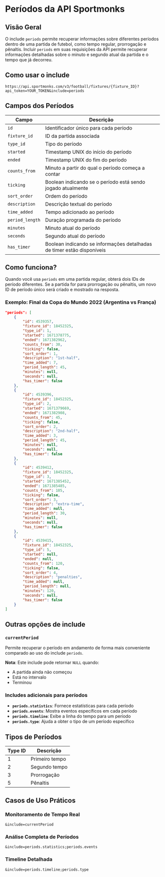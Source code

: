 # Períodos da API Sportmonks

## Visão Geral

O include `periods` permite recuperar informações sobre diferentes períodos dentro de uma partida de futebol, como tempo regular, prorrogação e pênaltis. Incluir `periods` em suas requisições da API permite recuperar informações detalhadas sobre o minuto e segundo atual da partida e o tempo que já decorreu.

## Como usar o include

```
https://api.sportmonks.com/v3/football/fixtures/{fixture_ID}?api_token=YOUR_TOKEN&include=periods
```

## Campos dos Períodos

| Campo | Descrição |
|-------|-----------|
| `id` | Identificador único para cada período |
| `fixture_id` | ID da partida associada |
| `type_id` | Tipo do período |
| `started` | Timestamp UNIX do início do período |
| `ended` | Timestamp UNIX do fim do período |
| `counts_from` | Minuto a partir do qual o período começa a contar |
| `ticking` | Boolean indicando se o período está sendo jogado atualmente |
| `sort_order` | Ordem do período |
| `description` | Descrição textual do período |
| `time_added` | Tempo adicionado ao período |
| `period_length` | Duração programada do período |
| `minutes` | Minuto atual do período |
| `seconds` | Segundo atual do período |
| `has_timer` | Boolean indicando se informações detalhadas de timer estão disponíveis |

## Como funciona?

Quando você usa `periods` em uma partida regular, obterá dois IDs de período diferentes. Se a partida for para prorrogação ou pênaltis, um novo ID de período único será criado e mostrado na resposta.

### Exemplo: Final da Copa do Mundo 2022 (Argentina vs França)

```json
"periods": [
    {
        "id": 4539357,
        "fixture_id": 18452325,
        "type_id": 1,
        "started": 1671378775,
        "ended": 1671382962,
        "counts_from": 30,
        "ticking": false,
        "sort_order": 1,
        "description": "1st-half",
        "time_added": 7,
        "period_length": 45,
        "minutes": null,
        "seconds": null,
        "has_timer": false
    },
    {
        "id": 4539396,
        "fixture_id": 18452325,
        "type_id": 2,
        "started": 1671379669,
        "ended": 1671382908,
        "counts_from": 45,
        "ticking": false,
        "sort_order": 2,
        "description": "2nd-half",
        "time_added": 3,
        "period_length": 45,
        "minutes": null,
        "seconds": null,
        "has_timer": false
    },
    {
        "id": 4539412,
        "fixture_id": 18452325,
        "type_id": 3,
        "started": 1671385452,
        "ended": 1671385485,
        "counts_from": 105,
        "ticking": false,
        "sort_order": 3,
        "description": "extra-time",
        "time_added": null,
        "period_length": 30,
        "minutes": null,
        "seconds": null,
        "has_timer": false
    },
    {
        "id": 4539415,
        "fixture_id": 18452325,
        "type_id": 5,
        "started": null,
        "ended": null,
        "counts_from": 120,
        "ticking": false,
        "sort_order": 4,
        "description": "penalties",
        "time_added": null,
        "period_length": null,
        "minutes": 120,
        "seconds": null,
        "has_timer": false
    }
]
```

## Outras opções de include

### `currentPeriod`
Permite recuperar o período em andamento de forma mais conveniente comparado ao uso do include `periods`. 

**Nota**: Este include pode retornar `NULL` quando:
- A partida ainda não começou
- Está no intervalo
- Terminou

### Includes adicionais para períodos

- **`periods.statistics`**: Fornece estatísticas para cada período
- **`periods.events`**: Mostra eventos específicos em cada período
- **`periods.timeline`**: Exibe a linha do tempo para um período
- **`periods.type`**: Ajuda a obter o tipo de um período específico

## Tipos de Períodos

| Type ID | Descrição |
|---------|-----------|
| 1 | Primeiro tempo |
| 2 | Segundo tempo |
| 3 | Prorrogação |
| 5 | Pênaltis |

## Casos de Uso Práticos

### Monitoramento de Tempo Real
```
&include=currentPeriod
```

### Análise Completa de Períodos
```
&include=periods.statistics;periods.events
```

### Timeline Detalhada
```
&include=periods.timeline;periods.type
```
